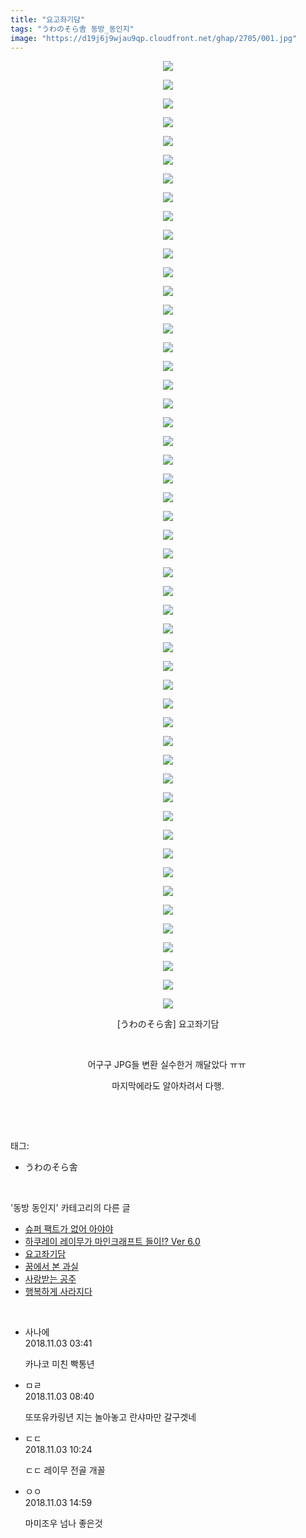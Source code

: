 ```yaml
---
title: "요고좌기담"
tags: "うわのそら舎 동방_동인지"
image: "https://d19j6j9wjau9qp.cloudfront.net/ghap/2705/001.jpg"
---
```

<div class="article">
<p style="text-align: center; clear: none; float: none;"><img src="{{ site.imgserver8 }}/ghap/2705/001.jpg"/></p>
<p style="text-align: center; clear: none; float: none;"><img src="{{ site.imgserver8 }}/ghap/2705/002.jpg"/></p>
<p style="text-align: center; clear: none; float: none;"><img src="{{ site.imgserver8 }}/ghap/2705/003.jpg"/></p>
<p style="text-align: center; clear: none; float: none;"><img src="{{ site.imgserver8 }}/ghap/2705/004.jpg"/></p>
<p style="text-align: center; clear: none; float: none;"><img src="{{ site.imgserver8 }}/ghap/2705/005.jpg"/></p>
<p style="text-align: center; clear: none; float: none;"><img src="{{ site.imgserver8 }}/ghap/2705/006.jpg"/></p>
<p style="text-align: center; clear: none; float: none;"><img src="{{ site.imgserver8 }}/ghap/2705/007.jpg"/></p>
<p style="text-align: center; clear: none; float: none;"><img src="{{ site.imgserver8 }}/ghap/2705/008.jpg"/></p>
<p style="text-align: center; clear: none; float: none;"><img src="{{ site.imgserver8 }}/ghap/2705/009.jpg"/></p>
<p style="text-align: center; clear: none; float: none;"><img src="{{ site.imgserver8 }}/ghap/2705/010.jpg"/></p>
<p style="text-align: center; clear: none; float: none;"><img src="{{ site.imgserver8 }}/ghap/2705/011.jpg"/></p>
<p style="text-align: center; clear: none; float: none;"><img src="{{ site.imgserver8 }}/ghap/2705/012.jpg"/></p>
<p style="text-align: center; clear: none; float: none;"><img src="{{ site.imgserver8 }}/ghap/2705/013.jpg"/></p>
<p style="text-align: center; clear: none; float: none;"><img src="{{ site.imgserver8 }}/ghap/2705/014.jpg"/></p>
<p style="text-align: center; clear: none; float: none;"><img src="{{ site.imgserver8 }}/ghap/2705/015.jpg"/></p>
<p style="text-align: center; clear: none; float: none;"><img src="{{ site.imgserver8 }}/ghap/2705/016.jpg"/></p>
<p style="text-align: center; clear: none; float: none;"><img src="{{ site.imgserver8 }}/ghap/2705/017.jpg"/></p>
<p style="text-align: center; clear: none; float: none;"><img src="{{ site.imgserver8 }}/ghap/2705/018.jpg"/></p>
<p style="text-align: center; clear: none; float: none;"><img src="{{ site.imgserver8 }}/ghap/2705/019.jpg"/></p>
<p style="text-align: center; clear: none; float: none;"><img src="{{ site.imgserver8 }}/ghap/2705/020.jpg"/></p>
<p style="text-align: center; clear: none; float: none;"><img src="{{ site.imgserver8 }}/ghap/2705/021.jpg"/></p>
<p style="text-align: center; clear: none; float: none;"><img src="{{ site.imgserver8 }}/ghap/2705/022.jpg"/></p>
<p style="text-align: center; clear: none; float: none;"><img src="{{ site.imgserver8 }}/ghap/2705/023.jpg"/></p>
<p style="text-align: center; clear: none; float: none;"><img src="{{ site.imgserver8 }}/ghap/2705/024.jpg"/></p>
<p style="text-align: center; clear: none; float: none;"><img src="{{ site.imgserver8 }}/ghap/2705/025.jpg"/></p>
<p style="text-align: center; clear: none; float: none;"><img src="{{ site.imgserver8 }}/ghap/2705/026.jpg"/></p>
<p style="text-align: center; clear: none; float: none;"><img src="{{ site.imgserver8 }}/ghap/2705/027.jpg"/></p>
<p style="text-align: center; clear: none; float: none;"><img src="{{ site.imgserver8 }}/ghap/2705/028.jpg"/></p>
<p style="text-align: center; clear: none; float: none;"><img src="{{ site.imgserver8 }}/ghap/2705/029.jpg"/></p>
<p style="text-align: center; clear: none; float: none;"><img src="{{ site.imgserver8 }}/ghap/2705/030.jpg"/></p>
<p style="text-align: center; clear: none; float: none;"><img src="{{ site.imgserver8 }}/ghap/2705/031.jpg"/></p>
<p style="text-align: center; clear: none; float: none;"><img src="{{ site.imgserver8 }}/ghap/2705/032.jpg"/></p>
<p style="text-align: center; clear: none; float: none;"><img src="{{ site.imgserver8 }}/ghap/2705/033.jpg"/></p>
<p style="text-align: center; clear: none; float: none;"><img src="{{ site.imgserver8 }}/ghap/2705/034.jpg"/></p>
<p style="text-align: center; clear: none; float: none;"><img src="{{ site.imgserver8 }}/ghap/2705/035.jpg"/></p>
<p style="text-align: center; clear: none; float: none;"><img src="{{ site.imgserver8 }}/ghap/2705/036.jpg"/></p>
<p style="text-align: center; clear: none; float: none;"><img src="{{ site.imgserver8 }}/ghap/2705/037.jpg"/></p>
<p style="text-align: center; clear: none; float: none;"><img src="{{ site.imgserver8 }}/ghap/2705/038.jpg"/></p>
<p style="text-align: center; clear: none; float: none;"><img src="{{ site.imgserver8 }}/ghap/2705/039.jpg"/></p>
<p style="text-align: center; clear: none; float: none;"><img src="{{ site.imgserver8 }}/ghap/2705/040.jpg"/></p>
<p style="text-align: center; clear: none; float: none;"><img src="{{ site.imgserver8 }}/ghap/2705/041.jpg"/></p>
<p style="text-align: center; clear: none; float: none;"><img src="{{ site.imgserver8 }}/ghap/2705/042.jpg"/></p>
<p style="text-align: center; clear: none; float: none;"><img src="{{ site.imgserver8 }}/ghap/2705/043.jpg"/></p>
<p style="text-align: center; clear: none; float: none;"><img src="{{ site.imgserver8 }}/ghap/2705/044.jpg"/></p>
<p style="text-align: center; clear: none; float: none;"><img src="{{ site.imgserver8 }}/ghap/2705/045.jpg"/></p>
<p style="text-align: center; clear: none; float: none;"><img src="{{ site.imgserver8 }}/ghap/2705/046.jpg"/></p>
<p style="text-align: center; clear: none; float: none;"><img src="{{ site.imgserver8 }}/ghap/2705/047.jpg"/></p>
<p style="text-align: center; clear: none; float: none;"><img src="{{ site.imgserver8 }}/ghap/2705/048.jpg"/></p>
<p style="text-align: center; clear: none; float: none;"><img src="{{ site.imgserver8 }}/ghap/2705/049.jpg"/></p>
<p style="text-align: center; clear: none; float: none;"><img src="{{ site.imgserver8 }}/ghap/2705/050.jpg"/></p>
<p style="text-align: center; clear: none; float: none;"><img src="{{ site.imgserver8 }}/ghap/2705/051.jpg"/></p>
<p style="text-align: center; clear: none; float: none;">[うわのそら舎] 요고좌기담</p>
<p style="text-align: center; clear: none; float: none;"><br/></p>
<p style="text-align: center; clear: none; float: none;">어구구 JPG들 변환 실수한거 깨달았다 ㅠㅠ </p>
<p style="text-align: center; clear: none; float: none;">마지막에라도 알아차려서 다행.</p>
<p><br/></p>
</div><br/>
<div class="tagTrail">
<p>태그: </p>
<ul>
<li>うわのそら舎</li>
</ul>
</div><br/>
<div class="another">
<p>'동방 동인지' 카테고리의 다른 글</p>
<ul>
<li><a href="/ghap_2707">슈퍼 팩트가 없어 아야야</a></li>
<li><a href="/ghap_2706">하쿠레이 레이무가 마인크래프트 들이!? Ver 6.0</a></li>
<li><a href="/ghap_2705">요고좌기담</a></li>
<li><a href="/ghap_2704">꿈에서 본 과실</a></li>
<li><a href="/ghap_2703">사랑받는 공주</a></li>
<li><a href="/ghap_2702">행복하게 사라지다</a></li>
</ul>
</div><br/>
<div class="cb_module cb_fluid">
<div class="cb_wrt cb_profile">
<div class="comment">
<ul>
<li class="cb_thumb_off" id="comment15366847">
<div class="cb_comment_area">
<div class="cb_info_area">
<div class="cb_section">
<span class="cb_nick_name">사나에</span>
</div>
<div class="cb_section">
<span class="cb_date">2018.11.03 03:41 </span>
</div>
</div>
<div class="cb_dsc_comment">
<p class="cb_dsc">
											카나코 미친 빡통년
										</p>
</div>
</div></li>
<li class="cb_thumb_off" id="comment15366892">
<div class="cb_comment_area">
<div class="cb_info_area">
<div class="cb_section">
<span class="cb_nick_name">ㅁㄹ</span>
</div>
<div class="cb_section">
<span class="cb_date">2018.11.03 08:40 </span>
</div>
</div>
<div class="cb_dsc_comment">
<p class="cb_dsc">
											또또유카링년 지는 놀아놓고 란샤마만 갈구겟네
										</p>
</div>
</div></li>
<li class="cb_thumb_off" id="comment15366920">
<div class="cb_comment_area">
<div class="cb_info_area">
<div class="cb_section">
<span class="cb_nick_name">ㄷㄷ</span>
</div>
<div class="cb_section">
<span class="cb_date">2018.11.03 10:24 </span>
</div>
</div>
<div class="cb_dsc_comment">
<p class="cb_dsc">
											ㄷㄷ 레이무 전골 개꼴
										</p>
</div>
</div></li>
<li class="cb_thumb_off" id="comment15366970">
<div class="cb_comment_area">
<div class="cb_info_area">
<div class="cb_section">
<span class="cb_nick_name">ㅇㅇ</span>
</div>
<div class="cb_section">
<span class="cb_date">2018.11.03 14:59 </span>
</div>
</div>
<div class="cb_dsc_comment">
<p class="cb_dsc">
											마미조우 넘나 좋은것 
										</p>
</div>
</div></li>
</ul>
</div>
</div><!-- commentList close -->
</div><br/>
